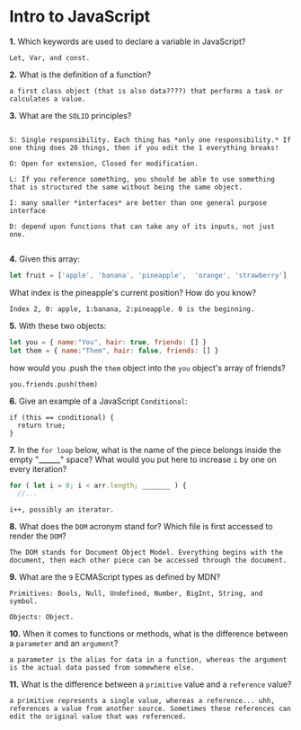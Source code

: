 # Intro to JavaScript

**1.** Which keywords are used to declare a variable in JavaScript?
<!-- enter you answer in the space below -->
```
Let, Var, and const.
```
**2.** What is the definition of a function?
<!-- enter you answer in the space below -->
```
a first class object (that is also data????) that performs a task or calculates a value.
```
**3.** What are the `SOLID` principles?
<!-- enter you answer in the space below -->
```

S: Single responsibility. Each thing has *only one responsibility.* If one thing does 20 things, then if you edit the 1 everything breaks!

O: Open for extension, Closed for modification.

L: If you reference something, you should be able to use something that is structured the same without being the same object.

I: many smaller *interfaces* are better than one general purpose interface

D: depend upon functions that can take any of its inputs, not just one.


```
**4.** Given this array: 
```js
let fruit = ['apple', 'banana', 'pineapple',  'orange', 'strawberry']
``` 
What index is the pineapple's current position? How do you know?
<!-- enter you answer in the space below -->
```
Index 2, 0: apple, 1:banana, 2:pineapple. 0 is the beginning.
```
**5.** With these two objects: 
```js
let you = { name:"You", hair: true, friends: [] }
let them = { name:"Them", hair: false, friends: [] }
```
how would you .push the `them` object into the `you` object's array of friends?
<!-- enter you answer in the space below -->
```
you.friends.push(them)
```

**6.** Give an example of a JavaScript `Conditional`:
<!-- enter you answer in the space below -->
```
if (this == conditional) {
  return true;
}
```
**7.** In the `for loop` below, what is the name of the piece belongs inside the empty "______" space? What would you put here to increase `i` by one on every iteration?
```js
for ( let i = 0; i < arr.length; _______ ) {
  //...
```
<!-- enter you answer in the space below -->
```
i++, possibly an iterator.
```
**8.** What does the `DOM` acronym stand for? Which file is first accessed to render the `DOM`?
<!-- enter you answer in the space below -->
```
The DOM stands for Document Object Model. Everything begins with the document, then each other piece can be accessed through the document.
```

**9.** What are the `9` ECMAScript types as defined by MDN?
<!-- enter you answer in the space below -->
```
Primitives: Bools, Null, Undefined, Number, BigInt, String, and symbol.

Objects: Object.
```
**10.** When it comes to functions or methods, what is the difference between a `parameter` and an `argument`?
<!-- enter you answer in the space below -->
```
a parameter is the alias for data in a function, whereas the argument is the actual data passed from somewhere else.
```
**11.** What is the difference between a `primitive` value and a `reference` value?
<!-- enter you answer in the space below -->
```
a primitive represents a single value, whereas a reference... uhh, references a value from another source. Sometimes these references can edit the original value that was referenced.
```